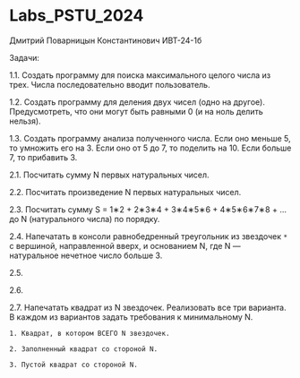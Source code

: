 # Labs_PSTU_2024
Дмитрий Поварницын Константинович ИВТ-24-1б

Задачи:

1.1. Cоздать программу для поиска максимального целого числа из трех. Числа последовательно вводит пользователь.

1.2. Cоздать программу для деления двух чисел (одно на другое). Предусмотреть, что они могут быть равными 0 (и на ноль делить нельзя).

1.3. Создать программу анализа полученного числа. Если оно меньше 5, то умножить его на 3. Если оно от 5 до 7, то поделить на 10. Если больше 7, то прибавить 3.

2.1. Посчитать сумму N первых натуральных чисел.

2.2. Посчитать произведение N первых натуральных чисел.

2.3. Посчитать сумму S = 1∗2 + 2∗3∗4 + 3∗4∗5∗6 + 4∗5∗6∗7∗8 + ... до N (натурального числа) по порядку.

2.4. Напечатать в консоли равнобедренный треугольник из звездочек `*` с вершиной, направленной вверх, и основанием N, где N — натуральное нечетное число больше 3.

2.5. 

2.6. 

2.7. Напечатать квадрат из N звездочек. Реализовать все три варианта. В каждом из вариантов задать требования к минимальному N.

	1. Квадрат, в котором ВСЕГО N звездочек.
 
	2. Заполненный квадрат со стороной N.
 
	3. Пустой квадрат со стороной N.
	
	